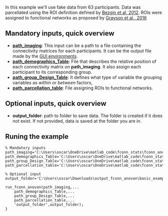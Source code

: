 In this example we'll use fake data from 63 participants. Data was parcellated using the ROI definition defined by [Bezgin et al, 2012](https://pubmed.ncbi.nlm.nih.gov/22521477/). ROIs were assigned to functional networks as proposed by [Grayson et al., 2016](https://pubmed.ncbi.nlm.nih.gov/27477019/)

## Mandatory inputs, quick overview

- [**path_imaging**](./fconn_63_scanns.mat): This input can be a path to a file containing the connectivity matrices for each participants. It can be the output file made by the  [GUI environments](https://gui-environments-documentation.readthedocs.io/en/latest/GUI_environments/).
- [**path_demographics_Table**](./table_subjects.csv): File that describes the relative position of each connectivity matrix on **path_imaging**. It also assign each participant to its corresponding group.
- [**path_group_Design_Table**](./Group_Design_Table.csv): It defines what type of variable the grouping variables as *within* or *between* factors,
- [**path_parcellation_table**](./parcel.mat): File assigning ROIs to functional networks.


## Optional inputs, quick overview
- **output_folder**: path to folder to save data. The folder is created if it does not exist. If not provided, data is saved at the folder you are in.
    

## Runing the example
```
% Mandatory inputs
path_imaging='C:\Users\oscar\OneDrive\matlab_code\fconn_stats\fconn_anova\readme\Data\Basic_example\fconn_63_scanns.mat';
path_demographics_Table='C:\Users\oscar\OneDrive\matlab_code\fconn_stats\fconn_anova\readme\Data\Basic_example\table_subjects.csv';
path_group_Design_Table='C:\Users\oscar\OneDrive\matlab_code\fconn_stats\fconn_anova\readme\Data\Basic_example\Group_Design_Table.csv';
path_parcellation_table='C:\Users\oscar\OneDrive\matlab_code\fconn_stats\fconn_anova\readme\Data\Basic_example\parcel.mat';

% Optional input
output_folder='C:\Users\oscar\Downloads\output_fconn_anovan\basic_example';

run_fconn_anovan(path_imaging,...
    path_demographics_Table,...
    path_group_Design_Table,...
    path_parcellation_table,...
    'output_folder',output_folder);
}
```
